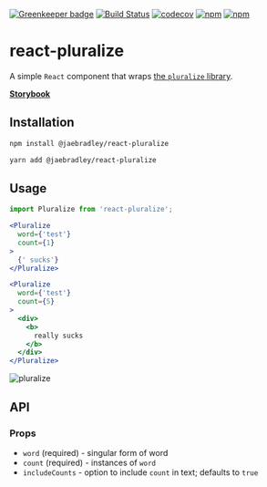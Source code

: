 [![Greenkeeper badge](https://badges.greenkeeper.io/jaebradley/react-pluralize.svg)](https://greenkeeper.io/)
[![Build Status](https://travis-ci.org/jaebradley/react-pluralize.svg?branch=master)](https://travis-ci.org/jaebradley/react-pluralize)
[![codecov](https://codecov.io/gh/jaebradley/react-pluralize/branch/master/graph/badge.svg)](https://codecov.io/gh/jaebradley/react-pluralize)
[![npm](https://img.shields.io/npm/v/@jaebradley/react-pluralize.svg)](https://www.npmjs.com/package/@jaebradley/react-pluralize)
[![npm](https://img.shields.io/npm/dt/@jaebradley/react-pluralize.svg)](https://www.npmjs.com/package/@jaeradley/react-pluralize)

# react-pluralize

A simple `React` component that wraps [the `pluralize` library](https://github.com/blakeembrey/pluralize).

[**Storybook**](https://jaebradley.github.io/react-pluralize)

## Installation

```bash
npm install @jaebradley/react-pluralize
```

```bash
yarn add @jaebradley/react-pluralize
```

## Usage

```jsx
import Pluralize from 'react-pluralize';

<Pluralize
  word={'test'}
  count={1}
>
  {' sucks'}
</Pluralize>

<Pluralize
  word={'test'}
  count={5}
>
  <div>
    <b>
      really sucks
    </b>
  </div>
</Pluralize>
```

![pluralize](https://imgur.com/TcQiF39.png)

## API

### Props

* `word` (required) - singular form of word
* `count` (required) - instances of `word`
* `includeCounts` - option to include `count` in text; defaults to `true`
